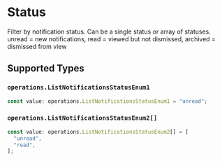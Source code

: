 # Status

Filter by notification status. Can be a single status or array of statuses. unread = new notifications, read = viewed but not dismissed, archived = dismissed from view


## Supported Types

### `operations.ListNotificationsStatusEnum1`

```typescript
const value: operations.ListNotificationsStatusEnum1 = "unread";
```

### `operations.ListNotificationsStatusEnum2[]`

```typescript
const value: operations.ListNotificationsStatusEnum2[] = [
  "unread",
  "read",
];
```

